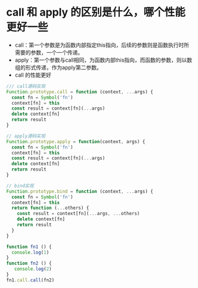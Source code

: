 # call 和 apply 的区别是什么，哪个性能更好一些
* call：第一个参数是为函数内部指定this指向，后续的参数则是函数执行时所需要的参数，一个一个传递。
* apply：第一个参数与call相同，为函数内部this指向，而函数的参数，则以数组的形式传递，作为apply第二参数。
* call 的性能更好

```js
/// call源码实现
Function.prototype.call = function (context, ...args) {
  const fn = Symbol('fn')
  context[fn] = this
  const result = context[fn](...args)
  delete context[fn]
  return result
}
```
```js
// apply源码实现
Function.prototype.apply = function(context, args) {
  const fn = Symbol('fn')
  context[fn] = this
  const result = context[fn](...args)
  delete context[fn]
  return result
}
```
```js
// bind实现
Function.prototype.bind = function (context, ...args) {
  const fn = Symbol('fn')
  context[fn] = this
  return function (...others) {
    const result = context[fn](...args, ...others)
    delete context[fn]
    return result
  }
}
```

```js
function fn1 () {
  console.log(1)
}
function fn2 () {
   console.log(2)
}
fn1.call.call(fn2)
```